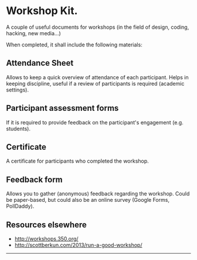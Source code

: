 # Workshop Kit.

A couple of useful documents for workshops (in the field of design, coding, hacking, new media...)

When completed, it shall include the following materials:

## Attendance Sheet

Allows to keep a quick overview of attendance of each participant. Helps in keeping discipline, useful if a review of participants is required (academic settings).

## Participant assessment forms

If it is required to provide feedback on the participant's engagement (e.g. students).

## Certificate

A certificate for participants who completed the workshop.

## Feedback form

Allows you to gather (anonymous) feedback regarding the workshop. Could be paper-based, but could also be an online survey (Google Forms, PollDaddy).

## Resources elsewhere

* http://workshops.350.org/
* http://scottberkun.com/2013/run-a-good-workshop/

***